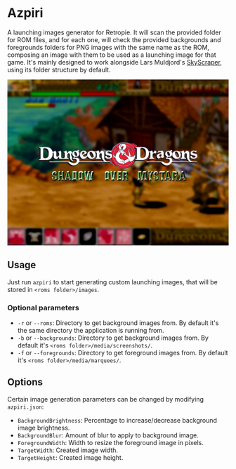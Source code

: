 # Azpiri

A launching images generator for Retropie. It will scan the provided folder for ROM files, and
for each one, will check the provided backgrounds and foregrounds folders for PNG images
with the same name as the ROM, composing an image with them to be used as a launching image for that game.
It's mainly designed to work alongside Lars Muldjord's [SkyScraper](https://github.com/muldjord/skyscraper), using its folder structure by default.

![Example image](example.png)

## Usage

Just run `azpiri` to start generating custom launching images, that will be stored in `<roms folder>/images`.

### Optional parameters

* `-r` or `--roms`: Directory to get background images from. By default it's the same directory the application is running from.
* `-b` or `--backgrounds`: Directory to get background images from. By default it's `<roms folder>/media/screenshots/`.
* `-f` or `--foregrounds`: Directory to get foreground images from. By default it's `<roms folder>/media/marquees/`.

## Options

Certain image generation parameters can be changed by modifying `azpiri.json`:

* `BackgroundBrightness`: Percentage to increase/decrease background image brightness.
* `BackgroundBlur`: Amount of blur to apply to background image.
* `ForegroundWidth`: Width to resize the foreground image in pixels.
* `TargetWidth`: Created image width.
* `TargetHeight`: Created image height.